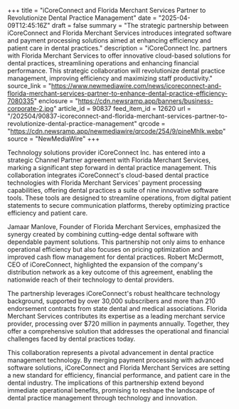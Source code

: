 +++
title = "iCoreConnect and Florida Merchant Services Partner to Revolutionize Dental Practice Management"
date = "2025-04-09T12:45:16Z"
draft = false
summary = "The strategic partnership between iCoreConnect and Florida Merchant Services introduces integrated software and payment processing solutions aimed at enhancing efficiency and patient care in dental practices."
description = "iCoreConnect Inc. partners with Florida Merchant Services to offer innovative cloud-based solutions for dental practices, streamlining operations and enhancing financial performance. This strategic collaboration will revolutionize dental practice management, improving efficiency and maximizing staff productivity."
source_link = "https://www.newmediawire.com/news/icoreconnect-and-florida-merchant-services-partner-to-enhance-dental-practice-efficiency-7080335"
enclosure = "https://cdn.newsramp.app/banners/business-corporate-2.jpg"
article_id = 90837
feed_item_id = 12620
url = "/202504/90837-icoreconnect-and-florida-merchant-services-partner-to-revolutionize-dental-practice-management"
qrcode = "https://cdn.newsramp.app/newmediawire/qrcode/254/9/pineMhlk.webp"
source = "NewMediaWire"
+++

<p>Technology solutions provider iCoreConnect Inc. has entered into a strategic Channel Partner agreement with Florida Merchant Services, marking a significant step forward in dental practice management. This collaboration integrates iCoreConnect's cloud-based dental practice technologies with Florida Merchant Services' payment processing capabilities, offering dental practices a suite of nine innovative software tools. These tools are designed to streamline operations, from digital patient statements to secure communication platforms, thereby optimizing practice efficiency and patient care.</p><p>Jamaar Manlove, Founder of Florida Merchant Services, emphasized the synergy created by combining cutting-edge dental software with dependable payment solutions. This partnership not only aims to enhance operational efficiency but also focuses on pricing optimization and improved cash flow management for dental practices. Robert McDermott, CEO of iCoreConnect, highlighted the expansion of the company's distribution network as a key outcome of this agreement, enabling the nationwide reach of their technology to dental providers.</p><p>The partnership leverages iCoreConnect's robust healthcare technology background, supported by over 30,000 subscribers and more than 210 endorsement contracts from state dental and medical associations. Florida Merchant Services contributes its expertise as a leading merchant service provider, processing over $720 million in payments annually. Together, they offer a comprehensive solution that addresses the operational and financial challenges faced by dental practices today.</p><p>This collaboration represents a pivotal advancement in dental practice management technology. By merging payment processing with advanced software solutions, iCoreConnect and Florida Merchant Services are setting a new standard for efficiency, financial performance, and patient care in the dental industry. The implications of this partnership extend beyond immediate operational benefits, promising to reshape the landscape of dental practice management through technology and innovation.</p>
